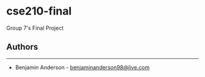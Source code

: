 # cse210-final
Group 7's Final Project

## Authors
---
* Benjamin Anderson - benjaminanderson98@live.com